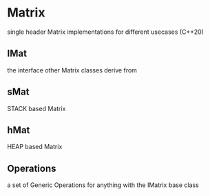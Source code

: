 # Matrix
single header Matrix implementations for different usecases (C++20)

## IMat
the interface other Matrix classes derive from

## sMat
STACK based Matrix

## hMat
HEAP based Matrix

## Operations
a set of Generic Operations for anything with the IMatrix base class
